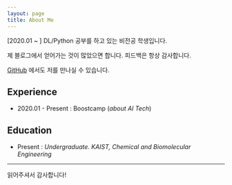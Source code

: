 ```yaml
---
layout: page
title: About Me
---
```


[2020.01 ~ ] DL/Python 공부를 하고 있는 비전공 학생입니다.

제 블로그에서 얻어가는 것이 많았으면 합니다. 피드백은 항상 감사합니다.

[GitHub](https://github.com/HuicheolMoon) 에서도 저를 만나실 수 있습니다.

## Experience
* 2020.01 - Present : Boostcamp (*about AI Tech*)

## Education

* Present : *Undergraduate. KAIST, Chemical and Biomolecular Engineering*

***

읽어주셔서 감사합니다!
